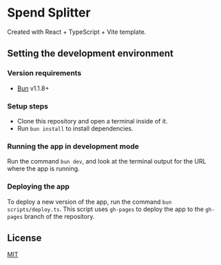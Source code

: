 # Spend Splitter

Created with React + TypeScript + Vite template.

## Setting the development environment

### Version requirements

- [Bun](https://bun.sh) v1.1.8+

### Setup steps

- Clone this repository and open a terminal inside of it.
- Run `bun install` to install dependencies.

### Running the app in development mode

Run the command `bun dev`, and look at the terminal output for the URL where the app is running.

### Deploying the app

To deploy a new version of the app, run the command `bun scripts/deploy.ts`. This script uses `gh-pages` to deploy the app to the `gh-pages` branch of the repository.

## License

[MIT](https://choosealicense.com/licenses/mit/)
